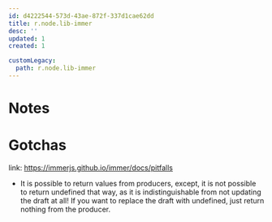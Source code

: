 ```yaml
---
id: d4222544-573d-43ae-872f-337d1cae62dd
title: r.node.lib-immer
desc: ''
updated: 1
created: 1

customLegacy:
  path: r.node.lib-immer
---
```


# Notes

# Gotchas
link: https://immerjs.github.io/immer/docs/pitfalls

- It is possible to return values from producers, except, it is not possible to return undefined that way, as it is indistinguishable from not updating the draft at all! If you want to replace the draft with undefined, just return nothing from the producer.

